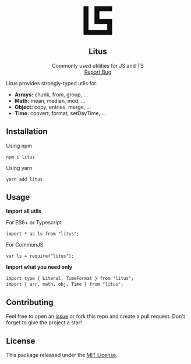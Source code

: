 <!-- HEADER -->

<div align="center">
  <img src="https://raw.githubusercontent.com/estidlore/litus/main/Logo.svg" alt="Logo" width="80" height="80">
  
  <h2 align="center">Litus</h2>

  <p align="center">
    Commonly used utilities for JS and TS
    <br />
    <a href="https://github.com/estidlore/litus/issues">Report Bug</a>
  </p>
</div>

Litus provides strongly-typed utils for:

- **Arrays:** chunk, from, group, ...
- **Math:** mean, median, mod, ...
- **Object:** copy, entries, merge, ...
- **Time:** convert, format, setDayTime, ...

<!-- Installation -->

## Installation

Using npm

```
npm i litus
```

Using yarn

```
yarn add litus
```

<!-- Usage -->

## Usage

**Import all utils**

For ES6+ or Typescript

```
import * as ls from "litus";
```

For CommonJS

```
var ls = require("litus");
```

**Import what you need only**

```
import type { Literal, TimeFormat } from "litus";
import { arr, math, obj, Time } from "litus";
```

<!-- CONTRIBUTING -->

## Contributing

Feel free to open an [issue](https://github.com/estidlore/litus/issues) or fork this repo and create a pull request.
Don't forget to give the project a star!

<!-- LICENSE -->

## License

This package released under the [MIT License](https://github.com/estidlore/litus/blob/main/LICENSE).
